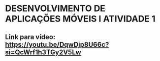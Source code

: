 # DESENVOLVIMENTO DE APLICAÇÕES MÓVEIS I ATIVIDADE 1

## Link para vídeo: https://youtu.be/DqwDjp8U66c?si=QcWrf1h3TGy2V5Lw
